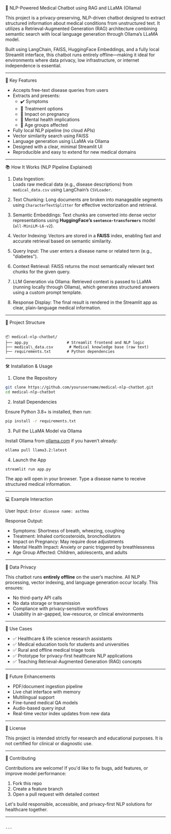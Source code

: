 🧠 NLP-Powered Medical Chatbot using RAG and LLaMA (Ollama)

This project is a privacy-preserving, NLP-driven chatbot designed to extract structured information about medical conditions from unstructured text. It utilizes a Retrieval-Augmented Generation (RAG) architecture combining semantic search with local language generation through Ollama’s LLaMA model.

Built using LangChain, FAISS, HuggingFace Embeddings, and a fully local Streamlit interface, this chatbot runs entirely offline—making it ideal for environments where data privacy, low infrastructure, or internet independence is essential.

---

🚀 Key Features

- Accepts free-text disease queries from users
- Extracts and presents:
  - ✔️ Symptoms
  - 💊 Treatment options
  - 🤰 Impact on pregnancy
  - 🧠 Mental health implications
  - 👶 Age groups affected
- Fully local NLP pipeline (no cloud APIs)
- Vector similarity search using FAISS
- Language generation using LLaMA via Ollama
- Designed with a clear, minimal Streamlit UI
- Reproducible and easy to extend for new medical domains

---

📚 How It Works (NLP Pipeline Explained)

1. Data Ingestion:  
   Loads raw medical data (e.g., disease descriptions) from `medical_data.csv` using LangChain’s `CSVLoader`.

2. Text Chunking:
   Long documents are broken into manageable segments using `CharacterTextSplitter` for effective vectorization and retrieval.

3. Semantic Embeddings:
   Text chunks are converted into dense vector representations using **HuggingFace’s `sentence-transformers`** model (`all-MiniLM-L6-v2`).

4. Vector Indexing:
   Vectors are stored in a **FAISS** index, enabling fast and accurate retrieval based on semantic similarity.

5. Query Input:
   The user enters a disease name or related term (e.g., "diabetes").

6. Context Retrieval:
   FAISS returns the most semantically relevant text chunks for the given query.

7. LLM Generation via Ollama:
   Retrieved context is passed to LLaMA (running locally through Ollama), which generates structured answers using a custom prompt template.

8. Response Display:
   The final result is rendered in the Streamlit app as clear, plain-language medical information.

---

📁 Project Structure

```

📦 medical-nlp-chatbot/
├── app.py                 # Streamlit frontend and NLP logic
├── medical\_data.csv       # Medical knowledge base (raw text)
├── requirements.txt       # Python dependencies

````

---

🛠️ Installation & Usage

1. Clone the Repository

```bash
git clone https://github.com/yourusername/medical-nlp-chatbot.git
cd medical-nlp-chatbot
````

2. Install Dependencies

Ensure Python 3.8+ is installed, then run:

```bash
pip install -r requirements.txt
```

3. Pull the LLaMA Model via Ollama

Install Ollama from [ollama.com](https://ollama.com) if you haven’t already:

```bash
ollama pull llama3.2:latest
```

4. Launch the App

```bash
streamlit run app.py
```

The app will open in your browser. Type a disease name to receive structured medical information.

---

💻 Example Interaction

User Input:
`Enter disease name: asthma`

Response Output:

* Symptoms: Shortness of breath, wheezing, coughing
* Treatment: Inhaled corticosteroids, bronchodilators
* Impact on Pregnancy: May require dose adjustments
* Mental Health Impact: Anxiety or panic triggered by breathlessness
* Age Group Affected: Children, adolescents, and adults

---

🔐 Data Privacy

This chatbot runs **entirely offline** on the user’s machine. All NLP processing, vector indexing, and language generation occur locally. This ensures:

* No third-party API calls
* No data storage or transmission
* Compliance with privacy-sensitive workflows
* Usability in air-gapped, low-resource, or clinical environments

---

🎯 Use Cases

* ✅ Healthcare & life science research assistants
* ✅ Medical education tools for students and universities
* ✅ Rural and offline medical triage tools
* ✅ Prototype for privacy-first healthcare NLP applications
* ✅ Teaching Retrieval-Augmented Generation (RAG) concepts

---

🔧 Future Enhancements

* PDF/document ingestion pipeline
* Live chat interface with memory
* Multilingual support
* Fine-tuned medical QA models
* Audio-based query input
* Real-time vector index updates from new data

---

📄 License

This project is intended strictly for research and educational purposes. It is not certified for clinical or diagnostic use.

---

🤝 Contributing

Contributions are welcome! If you'd like to fix bugs, add features, or improve model performance:

1. Fork this repo
2. Create a feature branch
3. Open a pull request with detailed context

Let's build responsible, accessible, and privacy-first NLP solutions for healthcare together.

---

```

---

